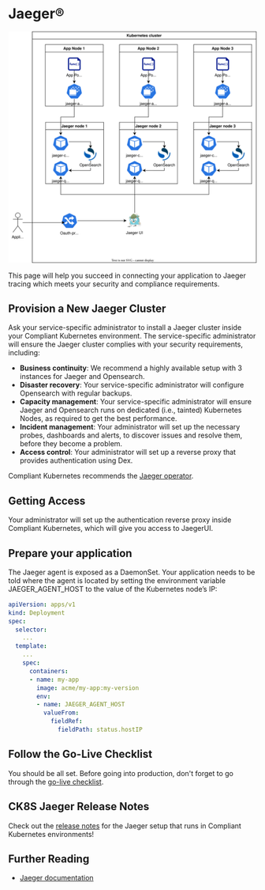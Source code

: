 Jaeger®
===========

![Jaeger Deployment Model](img/jaeger.drawio.svg)

This page will help you succeed in connecting your application to Jaeger tracing  which meets your security and compliance requirements.

<!--jaeger-setup-start-->

## Provision a New Jaeger Cluster

Ask your service-specific administrator to install a Jaeger cluster inside your Compliant Kubernetes environment. The service-specific administrator will ensure the Jaeger cluster complies with your security requirements, including:

* **Business continuity**: We recommend a highly available setup with 3 instances for Jaeger and Opensearch.
* **Disaster recovery**: Your service-specific administrator will configure Opensearch with regular backups.
* **Capacity management**: Your service-specific administrator will ensure Jaeger and Opensearch runs on dedicated (i.e., tainted) Kubernetes Nodes, as required to get the best performance.
* **Incident management**: Your administrator will set up the necessary probes, dashboards and alerts, to discover issues and resolve them, before they become a problem.
* **Access control**: Your administrator will set up a reverse proxy that provides authentication using Dex.

Compliant Kubernetes recommends the [Jaeger operator](https://github.com/jaegertracing/jaeger-operator).

## Getting Access

Your administrator will set up the authentication reverse proxy inside Compliant Kubernetes, which will give you access to JaegerUI.

## Prepare your application

The Jaeger agent is exposed as a DaemonSet. Your application needs to be told where the agent is located by setting the environment variable JAEGER_AGENT_HOST to the value of the Kubernetes node’s IP:

```yaml
apiVersion: apps/v1
kind: Deployment
spec:
  selector:
    ...
  template:
    ...
    spec:
      containers:
      - name: my-app
        image: acme/my-app:my-version
        env:
        - name: JAEGER_AGENT_HOST
          valueFrom:
            fieldRef:
              fieldPath: status.hostIP
```

<!--jaeger-setup-end-->

## Follow the Go-Live Checklist

You should be all set.
Before going into production, don't forget to go through the [go-live checklist](../go-live.md).

## CK8S Jaeger Release Notes

Check out the [release notes](../../release-notes/jaeger.md) for the Jaeger setup that runs in Compliant Kubernetes environments!

## Further Reading

* [Jaeger documentation](https://www.jaegertracing.io/docs/latest/)
